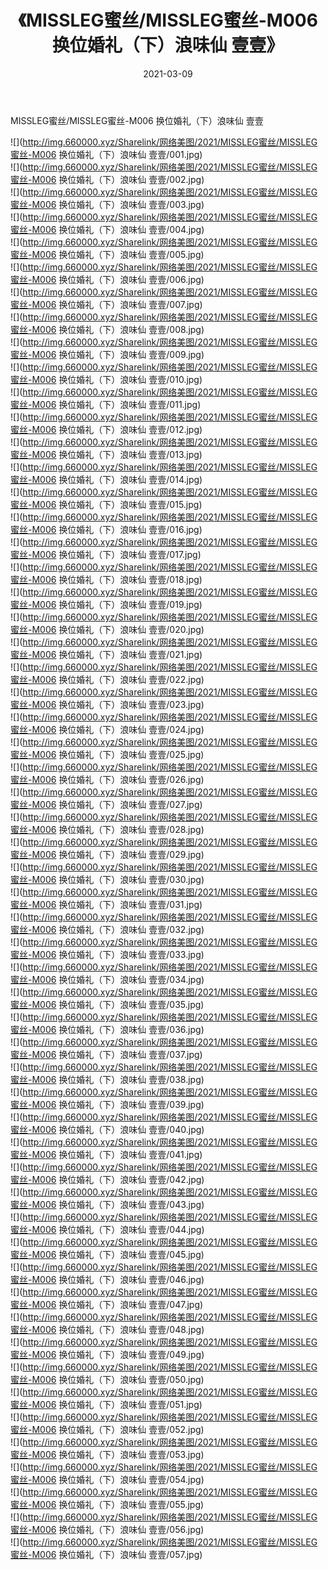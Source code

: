 ﻿---
layout: post
title:  《MISSLEG蜜丝/MISSLEG蜜丝-M006 换位婚礼（下）浪味仙 壹壹》
date:   2021-03-09
img: http://img.660000.xyz/Sharelink/网络美图/2021/MISSLEG蜜丝/MISSLEG蜜丝-M006 换位婚礼（下）浪味仙 壹壹/000.jpg
categories: [美女, 清纯, 唯美]
---

MISSLEG蜜丝/MISSLEG蜜丝-M006 换位婚礼（下）浪味仙 壹壹

 ![](http://img.660000.xyz/Sharelink/网络美图/2021/MISSLEG蜜丝/MISSLEG蜜丝-M006 换位婚礼（下）浪味仙 壹壹/001.jpg) <br>![](http://img.660000.xyz/Sharelink/网络美图/2021/MISSLEG蜜丝/MISSLEG蜜丝-M006 换位婚礼（下）浪味仙 壹壹/002.jpg) <br>![](http://img.660000.xyz/Sharelink/网络美图/2021/MISSLEG蜜丝/MISSLEG蜜丝-M006 换位婚礼（下）浪味仙 壹壹/003.jpg) <br>![](http://img.660000.xyz/Sharelink/网络美图/2021/MISSLEG蜜丝/MISSLEG蜜丝-M006 换位婚礼（下）浪味仙 壹壹/004.jpg) <br>![](http://img.660000.xyz/Sharelink/网络美图/2021/MISSLEG蜜丝/MISSLEG蜜丝-M006 换位婚礼（下）浪味仙 壹壹/005.jpg) <br>![](http://img.660000.xyz/Sharelink/网络美图/2021/MISSLEG蜜丝/MISSLEG蜜丝-M006 换位婚礼（下）浪味仙 壹壹/006.jpg) <br>![](http://img.660000.xyz/Sharelink/网络美图/2021/MISSLEG蜜丝/MISSLEG蜜丝-M006 换位婚礼（下）浪味仙 壹壹/007.jpg) <br>![](http://img.660000.xyz/Sharelink/网络美图/2021/MISSLEG蜜丝/MISSLEG蜜丝-M006 换位婚礼（下）浪味仙 壹壹/008.jpg) <br>![](http://img.660000.xyz/Sharelink/网络美图/2021/MISSLEG蜜丝/MISSLEG蜜丝-M006 换位婚礼（下）浪味仙 壹壹/009.jpg) <br>![](http://img.660000.xyz/Sharelink/网络美图/2021/MISSLEG蜜丝/MISSLEG蜜丝-M006 换位婚礼（下）浪味仙 壹壹/010.jpg) <br>![](http://img.660000.xyz/Sharelink/网络美图/2021/MISSLEG蜜丝/MISSLEG蜜丝-M006 换位婚礼（下）浪味仙 壹壹/011.jpg) <br>![](http://img.660000.xyz/Sharelink/网络美图/2021/MISSLEG蜜丝/MISSLEG蜜丝-M006 换位婚礼（下）浪味仙 壹壹/012.jpg) <br>![](http://img.660000.xyz/Sharelink/网络美图/2021/MISSLEG蜜丝/MISSLEG蜜丝-M006 换位婚礼（下）浪味仙 壹壹/013.jpg) <br>![](http://img.660000.xyz/Sharelink/网络美图/2021/MISSLEG蜜丝/MISSLEG蜜丝-M006 换位婚礼（下）浪味仙 壹壹/014.jpg) <br>![](http://img.660000.xyz/Sharelink/网络美图/2021/MISSLEG蜜丝/MISSLEG蜜丝-M006 换位婚礼（下）浪味仙 壹壹/015.jpg) <br>![](http://img.660000.xyz/Sharelink/网络美图/2021/MISSLEG蜜丝/MISSLEG蜜丝-M006 换位婚礼（下）浪味仙 壹壹/016.jpg) <br>![](http://img.660000.xyz/Sharelink/网络美图/2021/MISSLEG蜜丝/MISSLEG蜜丝-M006 换位婚礼（下）浪味仙 壹壹/017.jpg) <br>![](http://img.660000.xyz/Sharelink/网络美图/2021/MISSLEG蜜丝/MISSLEG蜜丝-M006 换位婚礼（下）浪味仙 壹壹/018.jpg) <br>![](http://img.660000.xyz/Sharelink/网络美图/2021/MISSLEG蜜丝/MISSLEG蜜丝-M006 换位婚礼（下）浪味仙 壹壹/019.jpg) <br>![](http://img.660000.xyz/Sharelink/网络美图/2021/MISSLEG蜜丝/MISSLEG蜜丝-M006 换位婚礼（下）浪味仙 壹壹/020.jpg) <br>![](http://img.660000.xyz/Sharelink/网络美图/2021/MISSLEG蜜丝/MISSLEG蜜丝-M006 换位婚礼（下）浪味仙 壹壹/021.jpg) <br>![](http://img.660000.xyz/Sharelink/网络美图/2021/MISSLEG蜜丝/MISSLEG蜜丝-M006 换位婚礼（下）浪味仙 壹壹/022.jpg) <br>![](http://img.660000.xyz/Sharelink/网络美图/2021/MISSLEG蜜丝/MISSLEG蜜丝-M006 换位婚礼（下）浪味仙 壹壹/023.jpg) <br>![](http://img.660000.xyz/Sharelink/网络美图/2021/MISSLEG蜜丝/MISSLEG蜜丝-M006 换位婚礼（下）浪味仙 壹壹/024.jpg) <br>![](http://img.660000.xyz/Sharelink/网络美图/2021/MISSLEG蜜丝/MISSLEG蜜丝-M006 换位婚礼（下）浪味仙 壹壹/025.jpg) <br>![](http://img.660000.xyz/Sharelink/网络美图/2021/MISSLEG蜜丝/MISSLEG蜜丝-M006 换位婚礼（下）浪味仙 壹壹/026.jpg) <br>![](http://img.660000.xyz/Sharelink/网络美图/2021/MISSLEG蜜丝/MISSLEG蜜丝-M006 换位婚礼（下）浪味仙 壹壹/027.jpg) <br>![](http://img.660000.xyz/Sharelink/网络美图/2021/MISSLEG蜜丝/MISSLEG蜜丝-M006 换位婚礼（下）浪味仙 壹壹/028.jpg) <br>![](http://img.660000.xyz/Sharelink/网络美图/2021/MISSLEG蜜丝/MISSLEG蜜丝-M006 换位婚礼（下）浪味仙 壹壹/029.jpg) <br>![](http://img.660000.xyz/Sharelink/网络美图/2021/MISSLEG蜜丝/MISSLEG蜜丝-M006 换位婚礼（下）浪味仙 壹壹/030.jpg) <br>![](http://img.660000.xyz/Sharelink/网络美图/2021/MISSLEG蜜丝/MISSLEG蜜丝-M006 换位婚礼（下）浪味仙 壹壹/031.jpg) <br>![](http://img.660000.xyz/Sharelink/网络美图/2021/MISSLEG蜜丝/MISSLEG蜜丝-M006 换位婚礼（下）浪味仙 壹壹/032.jpg) <br>![](http://img.660000.xyz/Sharelink/网络美图/2021/MISSLEG蜜丝/MISSLEG蜜丝-M006 换位婚礼（下）浪味仙 壹壹/033.jpg) <br>![](http://img.660000.xyz/Sharelink/网络美图/2021/MISSLEG蜜丝/MISSLEG蜜丝-M006 换位婚礼（下）浪味仙 壹壹/034.jpg) <br>![](http://img.660000.xyz/Sharelink/网络美图/2021/MISSLEG蜜丝/MISSLEG蜜丝-M006 换位婚礼（下）浪味仙 壹壹/035.jpg) <br>![](http://img.660000.xyz/Sharelink/网络美图/2021/MISSLEG蜜丝/MISSLEG蜜丝-M006 换位婚礼（下）浪味仙 壹壹/036.jpg) <br>![](http://img.660000.xyz/Sharelink/网络美图/2021/MISSLEG蜜丝/MISSLEG蜜丝-M006 换位婚礼（下）浪味仙 壹壹/037.jpg) <br>![](http://img.660000.xyz/Sharelink/网络美图/2021/MISSLEG蜜丝/MISSLEG蜜丝-M006 换位婚礼（下）浪味仙 壹壹/038.jpg) <br>![](http://img.660000.xyz/Sharelink/网络美图/2021/MISSLEG蜜丝/MISSLEG蜜丝-M006 换位婚礼（下）浪味仙 壹壹/039.jpg) <br>![](http://img.660000.xyz/Sharelink/网络美图/2021/MISSLEG蜜丝/MISSLEG蜜丝-M006 换位婚礼（下）浪味仙 壹壹/040.jpg) <br>![](http://img.660000.xyz/Sharelink/网络美图/2021/MISSLEG蜜丝/MISSLEG蜜丝-M006 换位婚礼（下）浪味仙 壹壹/041.jpg) <br>![](http://img.660000.xyz/Sharelink/网络美图/2021/MISSLEG蜜丝/MISSLEG蜜丝-M006 换位婚礼（下）浪味仙 壹壹/042.jpg) <br>![](http://img.660000.xyz/Sharelink/网络美图/2021/MISSLEG蜜丝/MISSLEG蜜丝-M006 换位婚礼（下）浪味仙 壹壹/043.jpg) <br>![](http://img.660000.xyz/Sharelink/网络美图/2021/MISSLEG蜜丝/MISSLEG蜜丝-M006 换位婚礼（下）浪味仙 壹壹/044.jpg) <br>![](http://img.660000.xyz/Sharelink/网络美图/2021/MISSLEG蜜丝/MISSLEG蜜丝-M006 换位婚礼（下）浪味仙 壹壹/045.jpg) <br>![](http://img.660000.xyz/Sharelink/网络美图/2021/MISSLEG蜜丝/MISSLEG蜜丝-M006 换位婚礼（下）浪味仙 壹壹/046.jpg) <br>![](http://img.660000.xyz/Sharelink/网络美图/2021/MISSLEG蜜丝/MISSLEG蜜丝-M006 换位婚礼（下）浪味仙 壹壹/047.jpg) <br>![](http://img.660000.xyz/Sharelink/网络美图/2021/MISSLEG蜜丝/MISSLEG蜜丝-M006 换位婚礼（下）浪味仙 壹壹/048.jpg) <br>![](http://img.660000.xyz/Sharelink/网络美图/2021/MISSLEG蜜丝/MISSLEG蜜丝-M006 换位婚礼（下）浪味仙 壹壹/049.jpg) <br>![](http://img.660000.xyz/Sharelink/网络美图/2021/MISSLEG蜜丝/MISSLEG蜜丝-M006 换位婚礼（下）浪味仙 壹壹/050.jpg) <br>![](http://img.660000.xyz/Sharelink/网络美图/2021/MISSLEG蜜丝/MISSLEG蜜丝-M006 换位婚礼（下）浪味仙 壹壹/051.jpg) <br>![](http://img.660000.xyz/Sharelink/网络美图/2021/MISSLEG蜜丝/MISSLEG蜜丝-M006 换位婚礼（下）浪味仙 壹壹/052.jpg) <br>![](http://img.660000.xyz/Sharelink/网络美图/2021/MISSLEG蜜丝/MISSLEG蜜丝-M006 换位婚礼（下）浪味仙 壹壹/053.jpg) <br>![](http://img.660000.xyz/Sharelink/网络美图/2021/MISSLEG蜜丝/MISSLEG蜜丝-M006 换位婚礼（下）浪味仙 壹壹/054.jpg) <br>![](http://img.660000.xyz/Sharelink/网络美图/2021/MISSLEG蜜丝/MISSLEG蜜丝-M006 换位婚礼（下）浪味仙 壹壹/055.jpg) <br>![](http://img.660000.xyz/Sharelink/网络美图/2021/MISSLEG蜜丝/MISSLEG蜜丝-M006 换位婚礼（下）浪味仙 壹壹/056.jpg) <br>![](http://img.660000.xyz/Sharelink/网络美图/2021/MISSLEG蜜丝/MISSLEG蜜丝-M006 换位婚礼（下）浪味仙 壹壹/057.jpg) <br>